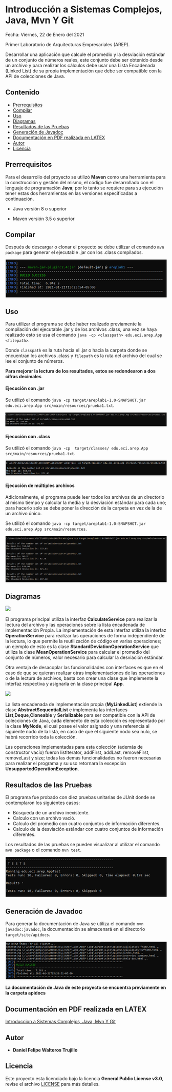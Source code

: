 # Introducción a Sistemas Complejos, Java, Mvn Y Git

Fecha: Viernes, 22 de Enero del 2021

Primer Laboratorio de Arquitecturas Empresariales (AREP).

Desarrollar una aplicación que calcule el promedio y la desviación estándar de un conjunto de números reales, este conjunto debe ser obtenido desde un archivo y para realizar los cálculos debe usar una Lista Encadenada (Linked List) de su propia implementación que debe ser compatible con la API de colecciones de Java.

## Contenido

  - [Prerrequisitos](#prerrequisitos)
  - [Compilar](#compilar)
  - [Uso](#uso)
  - [Diagramas](#diagramas)
  - [Resultados de las Pruebas](#resultados-de-las-pruebas)
  - [Generación de Javadoc](#generación-de-javadoc)
  - [Documentación en PDF realizada en LATEX](#documentación-en-PDF-realizada-en-LATEX)
  - [Autor](#autor)
  - [Licencia](#licencia)

## Prerrequisitos

Para el desarrollo del proyecto se utilizó **Maven** como una herramienta para la construcción y gestión del mismo, el código fue desarrollado con el lenguaje de programación **Java**; por lo tanto se requiere para su ejecución tener estas dos herramientas en las versiones especificadas a continuación.

  - Java versión 8 o superior
  
  - Maven versión 3.5 o superior 
    
## Compilar

Después de descargar o clonar el proyecto se debe utilizar el comando `mvn package` para generar el ejecutable .jar con los .class compilados.

![](img/package.PNG)

## Uso

Para utilizar el programa se debe haber realizado previamente la compilación del ejecutable .jar y de los archivos .class, una vez se haya realizado esto se usa el comando `java -cp <classpath> edu.eci.arep.App <filepath>`.

Donde `classpath` es la ruta hacia el .jar o hacia la carpeta donde se encuentran los archivos .class y `filepath` es la ruta del archivo del cual se lee el conjunto de números.

**Para mejorar la lectura de los resultados, estos se redondearon a dos cifras decimales**

#### Ejecución con .jar

Se utilizó el comando `java -cp target/areplab1-1.0-SNAPSHOT.jar edu.eci.arep.App src/main/resources/prueba1.txt`.

![](img/exec1.PNG)

#### Ejecución con .class

Se utilizó el comando `java -cp  target/classes/ edu.eci.arep.App src/main/resources/prueba1.txt`.

![](img/exec2.PNG)

#### Ejecución de múltiples archivos

Adicionalmente, el programa puede leer todos los archivos de un directorio al mismo tiempo y calcular la media y la desviación estándar para cada uno; para hacerlo solo se debe poner la dirección de la carpeta en vez de la de un archivo único.

Se utilizó el comando `java -cp target/areplab1-1.0-SNAPSHOT.jar edu.eci.arep.App src/main/resources`.

![](img/exec3.PNG)

## Diagramas

![](/diagrams/AppClassDiagram.png)

El programa principal utiliza la interfaz **CalculateService** para realizar la lectura del archivo y las operaciones sobre la lista encadenada de implementación Propia. 
La implementación de esta interfaz utiliza la interfaz **OperationService** para realizar las operaciones de forma independiente de la lectura, lo que permite la reutilización de código en varias operaciones; un ejemplo de esto es la clase **StandardDeviationOperationService** que utiliza la clase **MeanOperationService** para calcular el promedio del conjunto de números, valor necesario para calcular la desviación estándar.

Otra ventaja de desacoplar las funcionalidades con interfaces es que en el caso de que se quieran realizar otras implementaciones de las operaciones o de la lectura de archivos, basta con crear una clase que implemente la interfaz respectiva y asignarla en la clase principal **App**.

![](/diagrams/MyLinkedListDiagram.png)

La lista encadenada de implementación propia (**MyLinkedList**) extiende la clase **AbstractSequentialList** e implementa las interfaces **List**,**Deque**,**Cloneable** y **Serializable** para ser compatible con la API de colecciones de Java, cada elemento de esta colección es representado por la clase **MyNode**, el cual posee el valor asignado y una referencia al siguiente nodo de la lista, en caso de que el siguiente nodo sea nulo, se habrá recorrido toda la colección.

Las operaciones implementadas para esta colección (además de constructor vacío) fueron listIterator, addFirst, addLast, removeFirst, removeLast y size; todas las demás funcionalidades no fueron necesarias para realizar el programa y su uso retornara la excepción **UnsupportedOperationException**.

## Resultados de las Pruebas

El programa fue probado con diez pruebas unitarias de JUnit donde se contemplaron los siguientes casos:

  - Búsqueda de un archivo inexistente.
  - Calculo con un archivo vació.
  - Calculo del promedio con cuatro conjuntos de información diferentes.
  - Calculo de la desviación estándar con cuatro conjuntos de información diferentes.

Los resultados de las pruebas se pueden visualizar al utilizar el comando `mvn package` o el comando `mvn test`.

![](img/test.PNG)

## Generación de Javadoc

Para generar la documentación de Java se utiliza el comando `mvn javadoc:javadoc`, la documentación se almacenará en el directorio `target/site/apidocs`.

![](img/javadoc.PNG)

**La documentación de Java de este proyecto se encuentra previamente en la carpeta apidocs**

## Documentación en PDF realizada en LATEX

[Introduccion a Sistemas Complejos, Java, Mvn Y Git](IntroduccionASistemasComplejos%2CJava%2CMvnYGit.pdf)

## Autor

  - **Daniel Felipe Walteros Trujillo**

## Licencia

Este proyecto esta licenciado bajo la licencia **General Public License v3.0**, revise el archivo [LICENSE](LICENSE) para más detalles.
